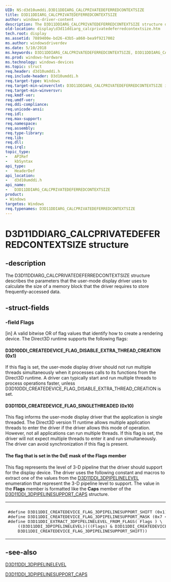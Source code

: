 ```yaml
---
UID: NS:d3d10umddi.D3D11DDIARG_CALCPRIVATEDEFERREDCONTEXTSIZE
title: D3D11DDIARG_CALCPRIVATEDEFERREDCONTEXTSIZE
author: windows-driver-content
description: The D3D11DDIARG_CALCPRIVATEDEFERREDCONTEXTSIZE structure describes the parameters that the user-mode display driver uses to calculate the size of a memory block that the driver requires to store frequently-accessed data.
old-location: display\d3d11ddiarg_calcprivatedeferredcontextsize.htm
tech.root: display
ms.assetid: 7889400e-bd26-43b5-a860-bea9f9217002
ms.author: windowsdriverdev
ms.date: 5/10/2018
ms.keywords: D3D11DDIARG_CALCPRIVATEDEFERREDCONTEXTSIZE, D3D11DDIARG_CALCPRIVATEDEFERREDCONTEXTSIZE structure [Display Devices], UMDisplayDriver_Dx11param_Structs_eca4d605-7188-46b1-b429-04094a9f7db6.xml, d3d10umddi/D3D11DDIARG_CALCPRIVATEDEFERREDCONTEXTSIZE, display.d3d11ddiarg_calcprivatedeferredcontextsize
ms.prod: windows-hardware
ms.technology: windows-devices
ms.topic: struct
req.header: d3d10umddi.h
req.include-header: D3d10umddi.h
req.target-type: Windows
req.target-min-winverclnt: D3D11DDIARG_CALCPRIVATEDEFERREDCONTEXTSIZE is supported beginning with the Windows 7 operating system.
req.target-min-winversvr: 
req.kmdf-ver: 
req.umdf-ver: 
req.ddi-compliance: 
req.unicode-ansi: 
req.idl: 
req.max-support: 
req.namespace: 
req.assembly: 
req.type-library: 
req.lib: 
req.dll: 
req.irql: 
topic_type:
-	APIRef
-	kbSyntax
api_type:
-	HeaderDef
api_location:
-	d3d10umddi.h
api_name:
-	D3D11DDIARG_CALCPRIVATEDEFERREDCONTEXTSIZE
product:
- Windows
targetos: Windows
req.typenames: D3D11DDIARG_CALCPRIVATEDEFERREDCONTEXTSIZE
---
```


# D3D11DDIARG_CALCPRIVATEDEFERREDCONTEXTSIZE structure


## -description


The D3D11DDIARG_CALCPRIVATEDEFERREDCONTEXTSIZE structure describes the parameters that the user-mode display driver uses to calculate the size of a memory block that the driver requires to store frequently-accessed data. 


## -struct-fields




### -field Flags

[in] A valid bitwise OR of flag values that identify how to create a rendering device. The Direct3D runtime supports the following flags:  





#### D3D10DDI_CREATEDEVICE_FLAG_DISABLE_EXTRA_THREAD_CREATION (0x1)

If this flag is set, the user-mode display driver should not run multiple threads simultaneously when it processes calls to its functions from the Direct3D runtime. A driver can typically start and run multiple threads to process operations faster, unless D3D10DDI_CREATEDEVICE_FLAG_DISABLE_EXTRA_THREAD_CREATION is set.



#### D3D11DDI_CREATEDEVICE_FLAG_SINGLETHREADED (0x10)

This flag informs the user-mode display driver that the application is single threaded. The Direct3D version 11 runtime allows multiple application threads to enter the driver if the driver allows this mode of operation. However, not all applications can run multiple threads. If this flag is set, the driver will not expect multiple threads to enter it and run simultaneously. The driver can avoid synchronization if this flag is present.



#### The flag that is set in the 0xE mask of the Flags member

This flag represents the level of 3-D pipeline that the driver should support for the display device. The driver uses the following constant and macros to extract one of the values from the <a href="https://msdn.microsoft.com/library/windows/hardware/ff542126">D3D11DDI_3DPIPELINELEVEL</a> enumeration that represent the 3-D pipeline level to support. The value in the <b>Flags</b> member is formatted like the <b>Caps</b> member of the <a href="https://msdn.microsoft.com/library/windows/hardware/ff542134">D3D11DDI_3DPIPELINESUPPORT_CAPS</a> structure.

<div class="code"><span codelanguage=""><table>
<tr>
<th></th>
</tr>
<tr>
<td>
<pre>#define D3D11DDI_CREATEDEVICE_FLAG_3DPIPELINESUPPORT_SHIFT (0x1)
#define D3D11DDI_CREATEDEVICE_FLAG_3DPIPELINESUPPORT_MASK (0x7 &lt;&lt; D3D11DDI_CREATEDEVICE_FLAG_3DPIPELINESUPPORT_SHIFT)
#define D3D11DDI_EXTRACT_3DPIPELINELEVEL_FROM_FLAGS( Flags ) \
    ((D3D11DDI_3DPIPELINELEVEL)(((Flags) &amp; D3D11DDI_CREATEDEVICE_FLAG_3DPIPELINESUPPORT_MASK) &gt;&gt; \
    D3D11DDI_CREATEDEVICE_FLAG_3DPIPELINESUPPORT_SHIFT))</pre>
</td>
</tr>
</table></span></div>

## -see-also




<a href="https://msdn.microsoft.com/library/windows/hardware/ff542126">D3D11DDI_3DPIPELINELEVEL</a>



<a href="https://msdn.microsoft.com/library/windows/hardware/ff542134">D3D11DDI_3DPIPELINESUPPORT_CAPS</a>
 

 

